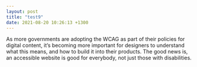 ```yaml
---
layout: post
title: "test9"
date: 2021-08-20 10:26:13 +1300
---
```


As more governments are adopting the WCAG as part of their policies for digital content, it’s becoming more important for designers to understand what this means, and how to build it into their products. The good news is, an accessible website is good for everybody, not just those with disabilities.